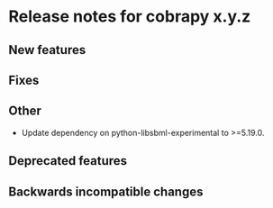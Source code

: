 # Release notes for cobrapy x.y.z

## New features

## Fixes

## Other
* Update dependency on python-libsbml-experimental to >=5.19.0.

## Deprecated features

## Backwards incompatible changes
